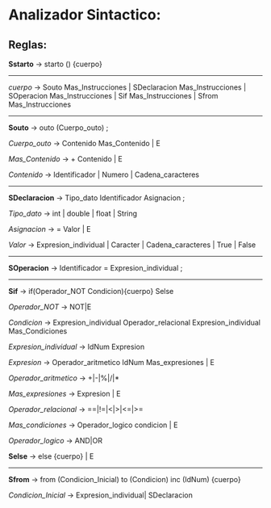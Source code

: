 # Analizador Sintactico:

## Reglas:

__Sstarto__ -> starto () {cuerpo}

---

_cuerpo_ -> Souto Mas_Instrucciones | 
	  SDeclaracion Mas_Instrucciones | 
	  SOperacion Mas_Instrucciones | 
	  Sif Mas_Instrucciones | 
	  Sfrom Mas_Instrucciones

---

__Souto__ -> outo (Cuerpo_outo) ;

_Cuerpo_outo_ -> Contenido Mas_Contenido | E

_Mas_Contenido_ -> + Contenido | E

_Contenido_ -> Identificador | Numero | Cadena_caracteres

---

__SDeclaracion__ -> Tipo_dato Identificador Asignacion ;

_Tipo_dato_ -> int | double | float | String 

_Asignacion_ -> = Valor | E

_Valor_ -> Expresion_individual | Caracter | Cadena_caracteres | True | False

---

__SOperacion__ -> Identificador = Expresion_individual ;

---

__Sif__ -> if(Operador_NOT Condicion){cuerpo} Selse

_Operador_NOT_ -> NOT|E

_Condicion_ -> Expresion_individual Operador_relacional Expresion_individual Mas_Condiciones

_Expresion_individual_ -> IdNum Expresion

_Expresion_ -> Operador_aritmetico IdNum Mas_expresiones | E

_Operador_aritmetico_ -> +|-|%|/|*

_Mas_expresiones_ -> Expresion | E

_Operador_relacional_ -> ==|!=|<|>|<=|>=

_Mas_condiciones_ -> Operador_logico condicion | E

_Operador_logico_ -> AND|OR

__Selse__ -> else {cuerpo} | E

---

__Sfrom__ -> from (Condicion_Inicial) to (Condicion) inc (IdNum) {cuerpo}

_Condicion_Inicial_ -> Expresion_individual| SDeclaracion
